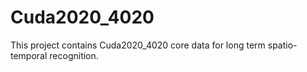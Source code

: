 # Cuda2020_4020
This project contains Cuda2020_4020 core data for long term spatio-temporal recognition.
